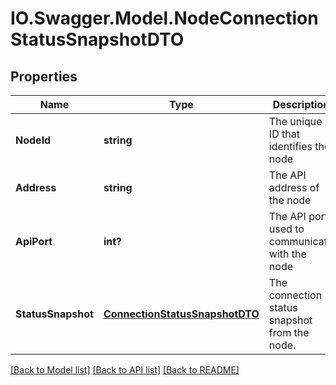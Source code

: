 # IO.Swagger.Model.NodeConnectionStatusSnapshotDTO
## Properties

Name | Type | Description | Notes
------------ | ------------- | ------------- | -------------
**NodeId** | **string** | The unique ID that identifies the node | [optional] 
**Address** | **string** | The API address of the node | [optional] 
**ApiPort** | **int?** | The API port used to communicate with the node | [optional] 
**StatusSnapshot** | [**ConnectionStatusSnapshotDTO**](ConnectionStatusSnapshotDTO.md) | The connection status snapshot from the node. | [optional] 

[[Back to Model list]](../README.md#documentation-for-models) [[Back to API list]](../README.md#documentation-for-api-endpoints) [[Back to README]](../README.md)

